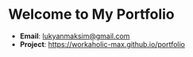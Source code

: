 # Welcome to My Portfolio

- **Email**: lukyanmaksim@gmail.com
- **Project**: https://workaholic-max.github.io/portfolio